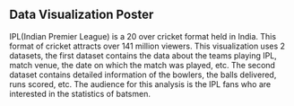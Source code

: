## Data Visualization Poster

IPL(Indian Premier League) is a 20 over cricket format held in India. This format of cricket attracts over 141 million viewers. This visualization uses 2 datasets, the first dataset contains the data about the teams playing IPL, match venue, the date on which the match was played, etc. The second dataset contains detailed information of the bowlers, the balls delivered, runs scored, etc. The audience for this analysis is the IPL fans who are interested in the statistics of batsmen. 

